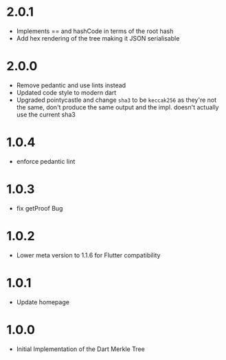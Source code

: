 # 2.0.1
- Implements == and hashCode in terms of the root hash
- Add hex rendering of the tree making it JSON serialisable
# 2.0.0
- Remove pedantic and use lints instead
- Updated code style to modern dart
- Upgraded pointycastle and change `sha3` to be `keccak256` as they're not the same, don't produce the same output and the impl. doesn't actually use the current sha3
# 1.0.4
- enforce pedantic lint

# 1.0.3
- fix getProof Bug

# 1.0.2
- Lower meta version to 1.1.6 for Flutter compatibility

# 1.0.1
- Update homepage

# 1.0.0
- Initial Implementation of the Dart Merkle Tree